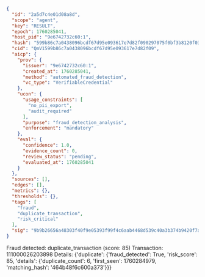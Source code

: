 ```json
{
  "id": "2a5d7c4e01d08a8d",
  "scope": "agent",
  "key": "RESULT",
  "epoch": 1760285041,
  "host_pid": "9e6742732c60:1",
  "hash": "599b86c7a0438096bcdf67d95e093617e7d82f090297075f0bf3b8120f033b0c",
  "cid": "QmV1599b86c7a0438096bcdf67d95e093617e7d82f09",
  "aicp": {
    "prov": {
      "issuer": "9e6742732c60:1",
      "created_at": 1760285041,
      "method": "automated_fraud_detection",
      "vc_type": "VerifiableCredential"
    },
    "ucon": {
      "usage_constraints": [
        "no_pii_export",
        "audit_required"
      ],
      "purpose": "fraud_detection_analysis",
      "enforcement": "mandatory"
    },
    "eval": {
      "confidence": 1.0,
      "evidence_count": 0,
      "review_status": "pending",
      "evaluated_at": 1760285041
    }
  },
  "sources": [],
  "edges": [],
  "metrics": {},
  "thresholds": {},
  "tags": [
    "fraud",
    "duplicate_transaction",
    "risk_critical"
  ],
  "sig": "9b9b26656a48303f40f9e05393f99f4c6aab4468d539c40a3b374b9420f7a317"
}
```

Fraud detected: duplicate_transaction (score: 85)
Transaction: 111000026203898
Details: {'duplicate': {'fraud_detected': True, 'risk_score': 85, 'details': {'duplicate_count': 6, 'first_seen': 1760284979, 'matching_hash': '464b48f6c600a373'}}}